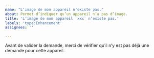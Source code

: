 ```yaml
---
name: "L’image de mon appareil n’existe pas."
about: Permet d’indiquer qu’un appareil n’a pas d’image.
title: 'L’image de mon appareil `xxx` n’existe pas.'
labels: 'type:Enhancement'
assignees: ''

---
```


Avant de valider la demande, merci de vérifier qu’il n’y est pas déjà une demande pour cette appareil.
